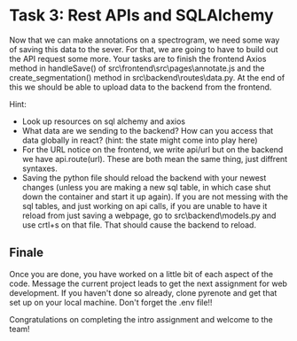 # Task 3: Rest APIs and SQLAlchemy
Now that we can make annotations on a spectrogram, we need some way of saving this data to the sever. For that, we are going to have to build out the API request some more. Your tasks are to finish the frontend Axios method in handleSave() of src\frontend\src\pages\annotate.js and the create_segmentation() method in src\backend\routes\data.py. At the end of this we should be able to upload data to the backend from the frontend. 


Hint:
- Look up resources on sql alchemy and axios
- What data are we sending to the backend? How can you access that data globally in react? (hint: the state might come into play here)
- For the URL notice on the frontend, we write api/url but on the backend we have api.route(url). These are both mean the same thing, just diffrent syntaxes.  
- Saving the python file should reload the backend with your newest changes (unless you are making a new sql table, in which case shut down the container and start it up again). If you are not messing with the sql tables, and just working on api calls, if you are unable to have it reload from just saving a webpage, go to src\backend\models.py and use crtl+s on that file. That should cause the backend to reload. 

## Finale

Once you are done, you have worked on a little bit of each aspect of the code. Message the current project leads to get the next assignment for web development. If you haven't done so already, clone pyrenote and get that set up on your local machine. Don't forget the .env file!!

Congratulations on completing the intro assignment and welcome to the team! 